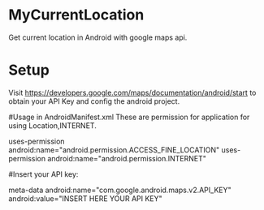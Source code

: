 # MyCurrentLocation

Get current location in Android with google maps api.
# Setup 
Visit https://developers.google.com/maps/documentation/android/start to obtain your API Key and config the android project.

#Usage 
in AndroidManifest.xml These are permission for application for using Location,INTERNET.

uses-permission android:name="android.permission.ACCESS_FINE_LOCATION"
uses-permission android:name="android.permission.INTERNET"

#Insert your API key:

meta-data android:name="com.google.android.maps.v2.API_KEY"
android:value="INSERT HERE YOUR API KEY"


